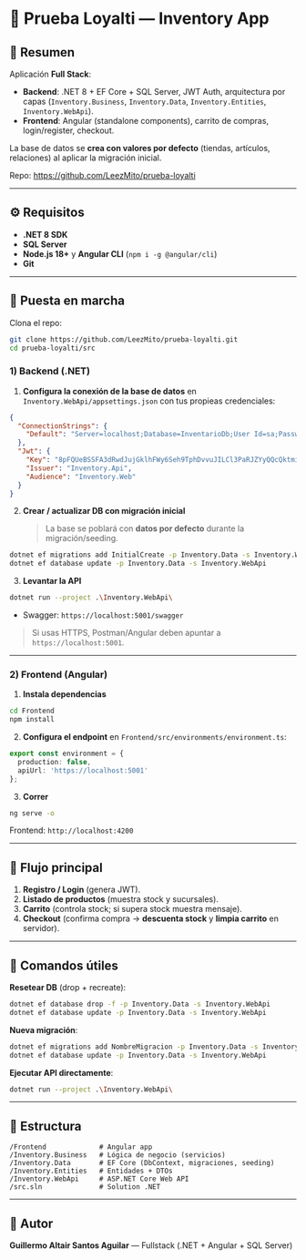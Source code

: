 # 🛒 Prueba Loyalti — Inventory App

## 📌 Resumen
Aplicación **Full Stack**:  
- **Backend**: .NET 8 + EF Core + SQL Server, JWT Auth, arquitectura por capas (`Inventory.Business`, `Inventory.Data`, `Inventory.Entities`, `Inventory.WebApi`).  
- **Frontend**: Angular (standalone components), carrito de compras, login/register, checkout.

La base de datos se **crea con valores por defecto** (tiendas, artículos, relaciones) al aplicar la migración inicial.

Repo: https://github.com/LeezMito/prueba-loyalti

---

## ⚙️ Requisitos

- **.NET 8 SDK**
- **SQL Server**
- **Node.js 18+** y **Angular CLI** (`npm i -g @angular/cli`)
- **Git**

---

## 🚀 Puesta en marcha

Clona el repo:

```bash
git clone https://github.com/LeezMito/prueba-loyalti.git
cd prueba-loyalti/src
```

### 1) Backend (.NET)

1. **Configura la conexión de la base de datos** en `Inventory.WebApi/appsettings.json` con tus propieas credenciales:

```json
{
  "ConnectionStrings": {
    "Default": "Server=localhost;Database=InventarioDb;User Id=sa;Password=TuPassword123;TrustServerCertificate=True"
  },
  "Jwt": {
    "Key": "8pFQUeBSSFA3dRwdJujGklhFWy6Seh9TphDvvuJILCl3PaRJZYyQQcQktmiEBZ8uWlZoXoq63RfDD+rK52h6RA==",
    "Issuer": "Inventory.Api",
    "Audience": "Inventory.Web"
  }
}
```

2. **Crear / actualizar DB con migración inicial**  
   > La base se poblará con **datos por defecto** durante la migración/seeding.

```bash
dotnet ef migrations add InitialCreate -p Inventory.Data -s Inventory.WebApi
dotnet ef database update -p Inventory.Data -s Inventory.WebApi
```

3. **Levantar la API**

```bash
dotnet run --project .\Inventory.WebApi\
```

- Swagger: `https://localhost:5001/swagger`

> Si usas HTTPS, Postman/Angular deben apuntar a `https://localhost:5001`.

---

### 2) Frontend (Angular)

1. **Instala dependencias**

```bash
cd Frontend
npm install
```

2. **Configura el endpoint** en `Frontend/src/environments/environment.ts`:

```ts
export const environment = {
  production: false,
  apiUrl: 'https://localhost:5001'
};
```

3. **Correr**

```bash
ng serve -o
```

Frontend: `http://localhost:4200`

---

## 🛒 Flujo principal
1. **Registro / Login** (genera JWT).  
2. **Listado de productos** (muestra stock y sucursales).  
3. **Carrito** (controla stock; si supera stock muestra mensaje).  
4. **Checkout** (confirma compra → **descuenta stock** y **limpia carrito** en servidor).  

---

## 🧰 Comandos útiles

**Resetear DB** (drop + recreate):
```bash
dotnet ef database drop -f -p Inventory.Data -s Inventory.WebApi
dotnet ef database update -p Inventory.Data -s Inventory.WebApi
```

**Nueva migración**:
```bash
dotnet ef migrations add NombreMigracion -p Inventory.Data -s Inventory.WebApi
dotnet ef database update -p Inventory.Data -s Inventory.WebApi
```

**Ejecutar API directamente**:
```bash
dotnet run --project .\Inventory.WebApi\
```

---

## 🧩 Estructura

```
/Frontend             # Angular app
/Inventory.Business   # Lógica de negocio (servicios)
/Inventory.Data       # EF Core (DbContext, migraciones, seeding)
/Inventory.Entities   # Entidades + DTOs
/Inventory.WebApi     # ASP.NET Core Web API
/src.sln              # Solution .NET
```

---

## 👤 Autor
**Guillermo Altair Santos Aguilar** — Fullstack (.NET + Angular + SQL Server)
